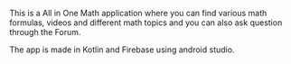 This is a All in One Math application where you can find various math formulas, videos and different math topics and you can also ask question through the Forum.

The app is made in Kotlin and Firebase using android studio.

